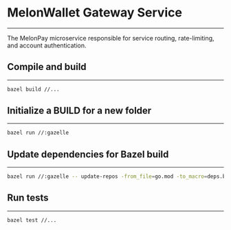 # MelonWallet Gateway Service

---------------------
The MelonPay microservice responsible for service routing, rate-limiting, and account authentication.

## Compile and build

---------------------

```bash
bazel build //...
```

## Initialize a BUILD for a new folder

---------------------

```bash
bazel run //:gazelle
```

## Update dependencies for Bazel build

---------------------

```bash
bazel run //:gazelle -- update-repos -from_file=go.mod -to_macro=deps.bzl%go_dependencies
```

## Run tests

---------------------

```bash
bazel test //...
```
